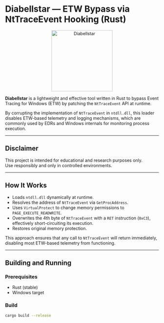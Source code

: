 # Diabellstar — ETW Bypass via NtTraceEvent Hooking (Rust)

<p align="center">
  <img src="https://i.imgur.com/M0QtPDW.png" width="200" alt="Diabellstar"/>
</p>


**Diabellstar** is a lightweight and effective tool written in Rust to bypass Event Tracing for Windows (ETW) by patching the `NtTraceEvent` API at runtime.

By corrupting the implementation of `NtTraceEvent` in `ntdll.dll`, this loader disables ETW-based telemetry and logging mechanisms, which are commonly used by EDRs and Windows internals for monitoring process execution.

---

## Disclaimer

This project is intended for educational and research purposes only.  
Use responsibly and only in controlled environments.

---

## How It Works

- Loads `ntdll.dll` dynamically at runtime.
- Resolves the address of `NtTraceEvent` via `GetProcAddress`.
- Uses `VirtualProtect` to change memory permissions to `PAGE_EXECUTE_READWRITE`.
- Overwrites the 4th byte of `NtTraceEvent` with a `RET` instruction (`0xC3`), effectively short-circuiting its execution.
- Restores original memory protection.

This approach ensures that any call to `NtTraceEvent` will return immediately, disabling most ETW-based telemetry from functioning.

---

## Building and Running

### Prerequisites

- Rust (stable)
- Windows target

### Build

```bash
cargo build --release
